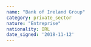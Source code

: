 ```yaml
---
name: "Bank of Ireland Group"
category: private_sector
nature: "Entreprise"
nationality: IRL
date_signed: '2018-11-12'
---
```

    